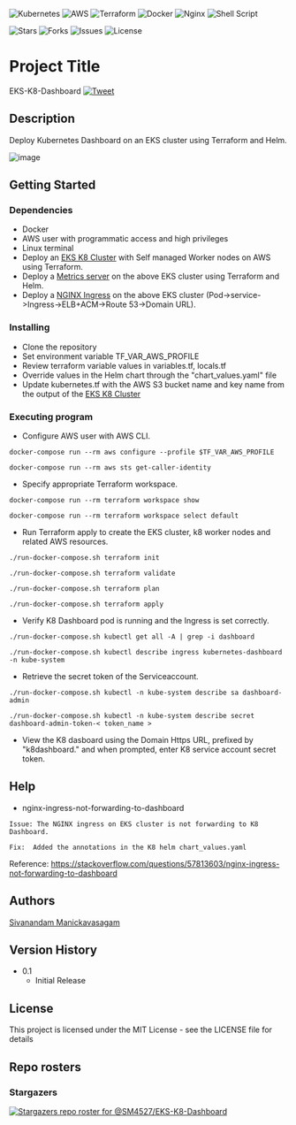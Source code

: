 <p align="center">

![Kubernetes](https://img.shields.io/badge/kubernetes-%23326ce5.svg?style=for-the-badge&logo=kubernetes&logoColor=white) ![AWS](https://img.shields.io/badge/AWS-%23FF9900.svg?style=for-the-badge&logo=amazon-aws&logoColor=white) ![Terraform](https://img.shields.io/badge/terraform-%235835CC.svg?style=for-the-badge&logo=terraform&logoColor=white) ![Docker](https://img.shields.io/badge/docker-%230db7ed.svg?style=for-the-badge&logo=docker&logoColor=white) ![Nginx](https://img.shields.io/badge/nginx-%23009639.svg?style=for-the-badge&logo=nginx&logoColor=white) ![Shell Script](https://img.shields.io/badge/shell_script-%23121011.svg?style=for-the-badge&logo=gnu-bash&logoColor=white)

![Stars](https://img.shields.io/github/stars/SM4527/EKS-K8-Dashboard?style=for-the-badge) ![Forks](https://img.shields.io/github/forks/SM4527/EKS-K8-Dashboard?style=for-the-badge) ![Issues](https://img.shields.io/github/issues/SM4527/EKS-K8-Dashboard?style=for-the-badge) ![License](https://img.shields.io/github/license/SM4527/EKS-K8-Dashboard?style=for-the-badge)

</p>

# Project Title

EKS-K8-Dashboard [![Tweet](https://img.shields.io/twitter/url/http/shields.io.svg?style=social)](https://twitter.com/intent/tweet?text=EKS%20-%20Kubernetes%20-%20Dashboard&url=https://github.com/SM4527/EKS-K8-Dashboard)

## Description

Deploy Kubernetes Dashboard on an EKS cluster using Terraform and Helm.

<p align="center">

![image](https://user-images.githubusercontent.com/78129381/153614100-68dd70ae-d7aa-48fe-8ad6-022a02897371.png)

</p>

## Getting Started

### Dependencies

* Docker
* AWS user with programmatic access and high privileges 
* Linux terminal
* Deploy an [EKS K8 Cluster](https://github.com/SM4527/EKS-Terraform) with Self managed Worker nodes on AWS using Terraform.
* Deploy a [Metrics server](https://github.com/SM4527/EKS-Metrics-server) on the above EKS cluster using Terraform and Helm.
* Deploy a [NGINX Ingress](https://github.com/SM4527/EKS-Nginx-Ingress) on the above EKS cluster (Pod->service->Ingress->ELB+ACM->Route 53->Domain URL).

### Installing

* Clone the repository
* Set environment variable TF_VAR_AWS_PROFILE
* Review terraform variable values in variables.tf, locals.tf
* Override values in the Helm chart through the "chart_values.yaml" file
* Update kubernetes.tf with the AWS S3 bucket name and key name from the output of the [EKS K8 Cluster](https://github.com/SM4527/EKS-Terraform/blob/master/outputs.tf)

### Executing program

* Configure AWS user with AWS CLI.

```
docker-compose run --rm aws configure --profile $TF_VAR_AWS_PROFILE

docker-compose run --rm aws sts get-caller-identity
```

* Specify appropriate Terraform workspace.

```
docker-compose run --rm terraform workspace show

docker-compose run --rm terraform workspace select default
```

* Run Terraform apply to create the EKS cluster, k8 worker nodes and related AWS resources.

```
./run-docker-compose.sh terraform init

./run-docker-compose.sh terraform validate

./run-docker-compose.sh terraform plan

./run-docker-compose.sh terraform apply
```

* Verify K8 Dashboard pod is running and the Ingress is set correctly.

```
./run-docker-compose.sh kubectl get all -A | grep -i dashboard

./run-docker-compose.sh kubectl describe ingress kubernetes-dashboard -n kube-system
```

* Retrieve the secret token of the Serviceaccount.

```
./run-docker-compose.sh kubectl -n kube-system describe sa dashboard-admin

./run-docker-compose.sh kubectl -n kube-system describe secret dashboard-admin-token-< token_name >
```

* View the K8 dasboard using the Domain Https URL, prefixed by "k8dashboard." and when prompted, enter K8 service account secret token.

## Help

* nginx-ingress-not-forwarding-to-dashboard

```
Issue: The NGINX ingress on EKS cluster is not forwarding to K8 Dashboard.

Fix:  Added the annotations in the K8 helm chart_values.yaml
```

Reference: https://stackoverflow.com/questions/57813603/nginx-ingress-not-forwarding-to-dashboard

## Authors

[Sivanandam Manickavasagam](https://www.linkedin.com/in/sivanandammanickavasagam)

## Version History

* 0.1
    * Initial Release

## License

This project is licensed under the MIT License - see the LICENSE file for details

## Repo rosters

### Stargazers

[![Stargazers repo roster for @SM4527/EKS-K8-Dashboard](https://reporoster.com/stars/dark/SM4527/EKS-K8-Dashboard)](https://github.com/SM4527/EKS-K8-Dashboard/stargazers)
